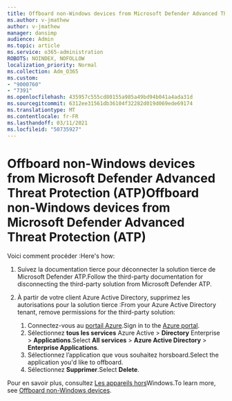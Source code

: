 ```yaml
---
title: Offboard non-Windows devices from Microsoft Defender Advanced Threat Protection (ATP)
ms.author: v-jmathew
author: v-jmathew
manager: dansimp
audience: Admin
ms.topic: article
ms.service: o365-administration
ROBOTS: NOINDEX, NOFOLLOW
localization_priority: Normal
ms.collection: Adm_O365
ms.custom:
- "9000760"
- "7391"
ms.openlocfilehash: 435957c555cd80155a985a49bd94b041a4ada31d
ms.sourcegitcommit: 6312ee31561db36104f32282d019d069ede69174
ms.translationtype: MT
ms.contentlocale: fr-FR
ms.lasthandoff: 03/11/2021
ms.locfileid: "50735927"
---
```

# <a name="offboard-non-windows-devices-from-microsoft-defender-advanced-threat-protection-atp"></a><span data-ttu-id="57099-102">Offboard non-Windows devices from Microsoft Defender Advanced Threat Protection (ATP)</span><span class="sxs-lookup"><span data-stu-id="57099-102">Offboard non-Windows devices from Microsoft Defender Advanced Threat Protection (ATP)</span></span>

<span data-ttu-id="57099-103">Voici comment procéder :</span><span class="sxs-lookup"><span data-stu-id="57099-103">Here's how:</span></span>

1. <span data-ttu-id="57099-104">Suivez la documentation tierce pour déconnecter la solution tierce de Microsoft Defender ATP.</span><span class="sxs-lookup"><span data-stu-id="57099-104">Follow the third-party documentation for disconnecting the third-party solution from Microsoft Defender ATP.</span></span>
2. <span data-ttu-id="57099-105">À partir de votre client Azure Active Directory, supprimez les autorisations pour la solution tierce :</span><span class="sxs-lookup"><span data-stu-id="57099-105">From your Azure Active Directory tenant, remove permissions for the third-party solution:</span></span>

    1. <span data-ttu-id="57099-106">Connectez-vous au [portail Azure](https://go.microsoft.com/fwlink/?linkid=2125612).</span><span class="sxs-lookup"><span data-stu-id="57099-106">Sign in to the [Azure portal](https://go.microsoft.com/fwlink/?linkid=2125612).</span></span>
    1. <span data-ttu-id="57099-107">Sélectionnez **tous les services** Azure Active  >  **Directory** Enterprise  >  **Applications**.</span><span class="sxs-lookup"><span data-stu-id="57099-107">Select **All services** > **Azure Active Directory** > **Enterprise Applications**.</span></span>
    1. <span data-ttu-id="57099-108">Sélectionnez l’application que vous souhaitez horsboard.</span><span class="sxs-lookup"><span data-stu-id="57099-108">Select the application you'd like to offboard.</span></span>
    1. <span data-ttu-id="57099-109">Sélectionnez **Supprimer**.</span><span class="sxs-lookup"><span data-stu-id="57099-109">Select **Delete**.</span></span>

<span data-ttu-id="57099-110">Pour en savoir plus, consultez [Les appareils hors](https://go.microsoft.com/fwlink/?linkid=2143630)Windows.</span><span class="sxs-lookup"><span data-stu-id="57099-110">To learn more, see [Offboard non-Windows devices](https://go.microsoft.com/fwlink/?linkid=2143630).</span></span>
